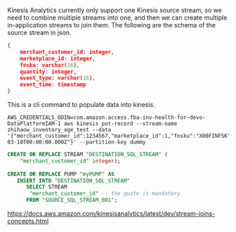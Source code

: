 
Kinesis Analytics currently only support one Kinesis source stream, so we need to combine multiple streams into one, and then we can create multiple in-application streams to join them. The following are the schema of the source stream in json.

```json
{
    merchant_customer_id: integer,
    marketplace_id: integer,
    fnsku: varchar(16),
    quantity: integer,
    event_type: varchar(16),
    event_time: timestamp
}
```

This is a cli command to populate data into kinesis.
```shell
AWS_CREDENTIALS_ODIN=com.amazon.access.fba-inv-health-for-devo-DataPlatformIAM-1 aws kinesis put-record --stream-name zhihaow_inventory_age_test --data '{"merchant_customer_id":1234567,"marketplace_id":1,"fnsku":"X00FINFSK","quantity":53,"event_time":"2019-03-10T00:00:00.000Z"}' --partition-key dummy
```

```sql
CREATE OR REPLACE STREAM "DESTINATION_SQL_STREAM" (
    "merchant_customer_id" integer);
    
CREATE OR REPLACE PUMP "myPUMP" AS 
   INSERT INTO "DESTINATION_SQL_STREAM"
      SELECT STREAM 
       "merchant_customer_id" -- the quote is mandatory
      FROM "SOURCE_SQL_STREAM_001";

```

https://docs.aws.amazon.com/kinesisanalytics/latest/dev/stream-joins-concepts.html
